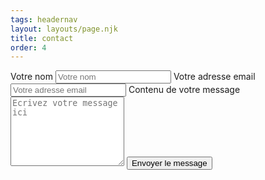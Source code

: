 ```yaml
---
tags: headernav
layout: layouts/page.njk
title: contact
order: 4
---
```

<form name="contact" method="POST" data-netlify="true" action="/contact-success">
  <label for="name">Votre nom</label>
  <input type="text" name="name" id="name" autocomplete="name" placeholder="Votre nom" title="Veuillez entrer votre nom" required>
  <label for="email">Votre adresse email</label>
  <input type="email" name="email" id="email" autocomplete="email" placeholder="Votre adresse email" title="La partie après le @ est incorrecte." pattern="^([^\x00-\x20\x22\x28\x29\x2c\x2e\x3a-\x3c\x3e\x40\x5b-\x5d\x7f-\xff]+|\x22([^\x0d\x22\x5c\x80-\xff]|\x5c[\x00-\x7f])*\x22)(\x2e([^\x00-\x20\x22\x28\x29\x2c\x2e\x3a-\x3c\x3e\x40\x5b-\x5d\x7f-\xff]+|\x22([^\x0d\x22\x5c\x80-\xff]|\x5c[\x00-\x7f])*\x22))*\x40([^\x00-\x20\x22\x28\x29\x2c\x2e\x3a-\x3c\x3e\x40\x5b-\x5d\x7f-\xff]+|\x5b([^\x0d\x5b-\x5d\x80-\xff]|\x5c[\x00-\x7f])*\x5d)(\x2e([^\x00-\x20\x22\x28\x29\x2c\x2e\x3a-\x3c\x3e\x40\x5b-\x5d\x7f-\xff]+|\x5b([^\x0d\x5b-\x5d\x80-\xff]|\x5c[\x00-\x7f])*\x5d))*(\.\w{2,})+$" required>
  <label for="message">Contenu de votre message</label>
  <textarea name="message" id="message" placeholder="Ecrivez votre message ici" rows="7" required></textarea>
  <button type="submit">Envoyer le message</button>
</form>